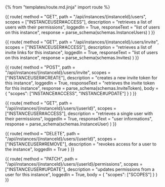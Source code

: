 {% from "templates/route.md.jinja" import route %}

{{ route(
  method = "GET",
  path = "/api/instances/{instanceId}/users",
  scopes = ["INSTANCEUSER#ACCESS"],
  description = "retrieves a list of users with their permissions",
  loggedIn = True,
  responseText = "list of users on this instance",
  response = parse_schema(schemas.InstanceUsers)
) }}

{{ route(
  method = "GET",
  path = "/api/instances/{instanceId}/users/invite",
  scopes = ["INSTANCEUSER#ACCESS"],
  description = "retrieves a list of invite links for this instance",
  loggedIn = True,
  responseText = "list of users on this instance",
  response = parse_schema(schemas.Invites)
) }}

{{ route(
  method = "POST",
  path = "/api/instances/{instanceId}/users/invite",
  scopes = ["INSTANCEUSER#CREATE"],
  description = "creates a new invite token for this instance",
  loggedIn = True,
  responseText = "retrieves the invite token for this instance",
  response = parse_schema(schemas.InviteToken),
  body = {
    "scopes": ["INSTANCE#ACCESS", "INSTANCE#UPDATE"]
  }
) }}

{{ route(
  method = "GET",
  path = "/api/instances/{instanceId}/users/{userId}",
  scopes = ["INSTANCEUSER#ACCESS"],
  description = "retrieves a single user with their permissions",
  loggedIn = True,
  responseText = "user informations",
  response = parse_schema(schemas.InstanceUser)
) }}

{{ route(
  method = "DELETE",
  path = "/api/instances/{instanceId}/users/{userId}",
  scopes = ["INSTANCEUSER#REMOVE"],
  description = "revokes access for a user to the instance",
  loggedIn = True
) }}

{{ route(
  method = "PATCH",
  path = "/api/instances/{instanceId}/users/{userId}/permissions",
  scopes = ["INSTANCEUSER#UPDATE"],
  description = "updates permissions from a user for this instance",
  loggedIn = True,
  body = {
    "scopes": ["SCOPES"]
  }
) }}